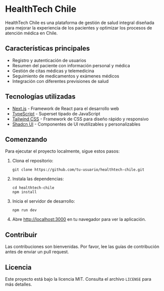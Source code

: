 # HealthTech Chile

HealthTech Chile es una plataforma de gestión de salud integral diseñada para mejorar la experiencia de los pacientes y optimizar los procesos de atención médica en Chile.

## Características principales

- Registro y autenticación de usuarios
- Resumen del paciente con información personal y médica
- Gestión de citas médicas y telemedicina
- Seguimiento de medicamentos y exámenes médicos
- Integración con diferentes previsiones de salud

## Tecnologías utilizadas

- [Next.js](https://nextjs.org/) - Framework de React para el desarrollo web
- [TypeScript](https://www.typescriptlang.org/) - Superset tipado de JavaScript
- [Tailwind CSS](https://tailwindcss.com/) - Framework de CSS para diseño rápido y responsivo
- [Shadcn UI](https://ui.shadcn.com/) - Componentes de UI reutilizables y personalizables

## Comenzando

Para ejecutar el proyecto localmente, sigue estos pasos:

1. Clona el repositorio:
   ```
   git clone https://github.com/tu-usuario/healthtech-chile.git
   ```

2. Instala las dependencias:
   ```
   cd healthtech-chile
   npm install
   ```

3. Inicia el servidor de desarrollo:
   ```
   npm run dev
   ```

4. Abre [http://localhost:3000](http://localhost:3000) en tu navegador para ver la aplicación.

## Contribuir

Las contribuciones son bienvenidas. Por favor, lee las guías de contribución antes de enviar un pull request.

## Licencia

Este proyecto está bajo la licencia MIT. Consulta el archivo `LICENSE` para más detalles.
